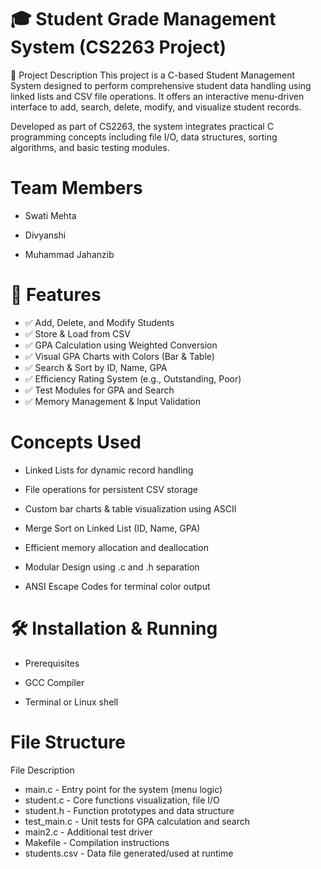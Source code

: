 # 🎓 Student Grade Management System (CS2263 Project)
📌 Project Description
This project is a C-based Student Management System designed to perform comprehensive student data handling using linked lists and CSV file operations. It offers an interactive menu-driven interface to add, search, delete, modify, and visualize student records.

Developed as part of CS2263, the system integrates practical C programming concepts including file I/O, data structures, sorting algorithms, and basic testing modules.
#  Team Members
 - Swati Mehta

 - Divyanshi

 - Muhammad Jahanzib

# 🚀 Features
- ✅ Add, Delete, and Modify Students
- ✅ Store & Load from CSV
- ✅ GPA Calculation using Weighted Conversion
- ✅ Visual GPA Charts with Colors (Bar & Table)
- ✅ Search & Sort by ID, Name, GPA
- ✅ Efficiency Rating System (e.g., Outstanding, Poor)
- ✅ Test Modules for GPA and Search
- ✅ Memory Management & Input Validation

# Concepts Used
- Linked Lists for dynamic record handling

- File operations for persistent CSV storage

- Custom bar charts & table visualization using ASCII

- Merge Sort on Linked List (ID, Name, GPA)

- Efficient memory allocation and deallocation

- Modular Design using .c and .h separation

- ANSI Escape Codes for terminal color output

# 🛠️ Installation & Running
- Prerequisites
- GCC Compiler

- Terminal or Linux shell

# File Structure
File	Description
- main.c	  - Entry point for the system (menu logic)
- student.c	- Core functions visualization, file I/O
- student.h	- Function prototypes and data structure
- test_main.c - 	Unit tests for GPA calculation and search
- main2.c	- Additional test driver
- Makefile	- Compilation instructions
- students.csv	- Data file generated/used at runtime
